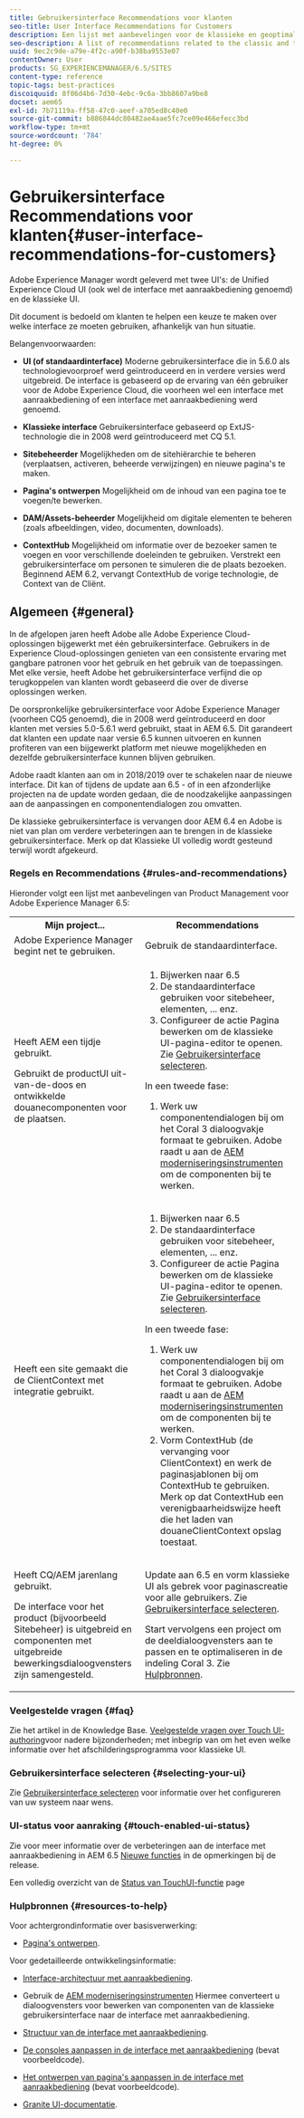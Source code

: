 ```yaml
---
title: Gebruikersinterface Recommendations voor klanten
seo-title: User Interface Recommendations for Customers
description: Een lijst met aanbevelingen voor de klassieke en geoptimaliseerde gebruikersinterfaces.
seo-description: A list of recommendations related to the classic and touch-optimized user interfaces.
uuid: 9ec2c9de-a79e-4f2c-a90f-b38ba9553e07
contentOwner: User
products: SG_EXPERIENCEMANAGER/6.5/SITES
content-type: reference
topic-tags: best-practices
discoiquuid: 8f06d4b6-7d30-4ebc-9c6a-3bb8607a9be8
docset: aem65
exl-id: 7b71119a-ff58-47c0-aeef-a705ed8c40e0
source-git-commit: b886844dc80482ae4aae5fc7ce09e466efecc3bd
workflow-type: tm+mt
source-wordcount: '784'
ht-degree: 0%

---
```


# Gebruikersinterface Recommendations voor klanten{#user-interface-recommendations-for-customers}

Adobe Experience Manager wordt geleverd met twee UI&#39;s: de Unified Experience Cloud UI (ook wel de interface met aanraakbediening genoemd) en de klassieke UI.

Dit document is bedoeld om klanten te helpen een keuze te maken over welke interface ze moeten gebruiken, afhankelijk van hun situatie.

Belangenvoorwaarden:

* **UI (of standaardinterface)**
Moderne gebruikersinterface die in 5.6.0 als technologievoorproef werd geïntroduceerd en in verdere versies werd uitgebreid. De interface is gebaseerd op de ervaring van één gebruiker voor de Adobe Experience Cloud, die voorheen wel een interface met aanraakbediening of een interface met aanraakbediening werd genoemd.

* **Klassieke interface**
Gebruikersinterface gebaseerd op ExtJS-technologie die in 2008 werd geïntroduceerd met CQ 5.1.

* **Sitebeheerder**
Mogelijkheden om de sitehiërarchie te beheren (verplaatsen, activeren, beheerde verwijzingen) en nieuwe pagina&#39;s te maken.

* **Pagina&#39;s ontwerpen**
Mogelijkheid om de inhoud van een pagina toe te voegen/te bewerken.

* **DAM/Assets-beheerder**
Mogelijkheid om digitale elementen te beheren (zoals afbeeldingen, video, documenten, downloads).

* **ContextHub**
Mogelijkheid om informatie over de bezoeker samen te voegen en voor verschillende doeleinden te gebruiken. Verstrekt een gebruikersinterface om personen te simuleren die de plaats bezoeken. Beginnend AEM 6.2, vervangt ContextHub de vorige technologie, de Context van de Cliënt.

## Algemeen {#general}

In de afgelopen jaren heeft Adobe alle Adobe Experience Cloud-oplossingen bijgewerkt met één gebruikersinterface. Gebruikers in de Experience Cloud-oplossingen genieten van een consistente ervaring met gangbare patronen voor het gebruik en het gebruik van de toepassingen. Met elke versie, heeft Adobe het gebruikersinterface verfijnd die op terugkoppelen van klanten wordt gebaseerd die over de diverse oplossingen werken.

De oorspronkelijke gebruikersinterface voor Adobe Experience Manager (voorheen CQ5 genoemd), die in 2008 werd geïntroduceerd en door klanten met versies 5.0-5.6.1 werd gebruikt, staat in AEM 6.5. Dit garandeert dat klanten een update naar versie 6.5 kunnen uitvoeren en kunnen profiteren van een bijgewerkt platform met nieuwe mogelijkheden en dezelfde gebruikersinterface kunnen blijven gebruiken.

Adobe raadt klanten aan om in 2018/2019 over te schakelen naar de nieuwe interface. Dit kan of tijdens de update aan 6.5 - of in een afzonderlijke projecten na de update worden gedaan, die de noodzakelijke aanpassingen aan de aanpassingen en componentendialogen zou omvatten.

De klassieke gebruikersinterface is vervangen door AEM 6.4 en Adobe is niet van plan om verdere verbeteringen aan te brengen in de klassieke gebruikersinterface. Merk op dat Klassieke UI volledig wordt gesteund terwijl wordt afgekeurd.

### Regels en Recommendations {#rules-and-recommendations}

Hieronder volgt een lijst met aanbevelingen van Product Management voor Adobe Experience Manager 6.5:

<table>
 <tbody>
  <tr>
   <th>Mijn project...</th>
   <th>Recommendations</th>
  </tr>
  <tr>
   <td>Adobe Experience Manager begint net te gebruiken.</td>
   <td>Gebruik de standaardinterface.</td>
  </tr>
  <tr>
   <td><p>Heeft AEM een tijdje gebruikt.</p> <p>Gebruikt de productUI uit-van-de-doos en ontwikkelde douanecomponenten voor de plaatsen.<br /> </p> </td>
   <td>
    <ol>
     <li>Bijwerken naar 6.5</li>
     <li>De standaardinterface gebruiken voor sitebeheer, elementen, ... enz.<br /> </li>
     <li>Configureer de actie Pagina bewerken om de klassieke UI-pagina-editor te openen. Zie <a href="#selecting-your-ui">Gebruikersinterface selecteren</a>.</li>
    </ol> <p>In een tweede fase:</p>
    <ol>
     <li>Werk uw componentendialogen bij om het Coral 3 dialoogvakje formaat te gebruiken. Adobe raadt u aan de <a href="/help/sites-developing/modernization-tools.md">AEM moderniseringsinstrumenten</a> om de componenten bij te werken.</li>
    </ol> </td>
  </tr>
  <tr>
   <td>Heeft een site gemaakt die de ClientContext met integratie gebruikt.<br /> </td>
   <td>
    <ol>
     <li>Bijwerken naar 6.5</li>
     <li>De standaardinterface gebruiken voor sitebeheer, elementen, ... enz.</li>
     <li>Configureer de actie Pagina bewerken om de klassieke UI-pagina-editor te openen. Zie <a href="#selecting-your-ui">Gebruikersinterface selecteren</a>.</li>
    </ol> <p>In een tweede fase:</p>
    <ol>
     <li>Werk uw componentendialogen bij om het Coral 3 dialoogvakje formaat te gebruiken. Adobe raadt u aan de <a href="/help/sites-developing/modernization-tools.md">AEM moderniseringsinstrumenten</a> om de componenten bij te werken.</li>
     <li>Vorm ContextHub (de vervanging voor ClientContext) en werk de paginasjablonen bij om ContextHub te gebruiken. Merk op dat ContextHub een verenigbaarheidswijze heeft die het laden van douaneClientContext opslag toestaat.</li>
    </ol> </td>
  </tr>
  <tr>
   <td><p>Heeft CQ/AEM jarenlang gebruikt.</p> <p>De interface voor het product (bijvoorbeeld Sitebeheer) is uitgebreid en componenten met uitgebreide bewerkingsdialoogvensters zijn samengesteld.</p> </td>
   <td><p>Update aan 6.5 en vorm klassieke UI als gebrek voor paginascreatie voor alle gebruikers. Zie <a href="#selecting-your-ui">Gebruikersinterface selecteren</a>.</p> <p>Start vervolgens een project om de deeldialoogvensters aan te passen en te optimaliseren in de indeling Coral 3. Zie <a href="#resources-to-help">Hulpbronnen</a>.<br /> </p> </td>
  </tr>
 </tbody>
</table>

### Veelgestelde vragen {#faq}

Zie het artikel in de Knowledge Base. [Veelgestelde vragen over Touch UI-authoring](https://helpx.adobe.com/experience-manager/kb/index/touchui_faq.html)voor nadere bijzonderheden; met inbegrip van om het even welke informatie over het afschilderingsprogramma voor klassieke UI.

### Gebruikersinterface selecteren {#selecting-your-ui}

Zie [Gebruikersinterface selecteren](/help/sites-authoring/select-ui.md) voor informatie over het configureren van uw systeem naar wens.

### UI-status voor aanraking {#touch-enabled-ui-status}

Zie voor meer informatie over de verbeteringen aan de interface met aanraakbediening in AEM 6.5 [Nieuwe functies](/help/release-notes/release-notes.md#what-s-new) in de opmerkingen bij de release.

Een volledig overzicht van de [Status van TouchUI-functie](/help/release-notes/touch-ui-features-status.md) page

### Hulpbronnen {#resources-to-help}

Voor achtergrondinformatie over basisverwerking:

* [Pagina&#39;s ontwerpen](/help/sites-authoring/page-authoring.md).

Voor gedetailleerde ontwikkelingsinformatie:

* [Interface-architectuur met aanraakbediening](/help/sites-developing/touch-ui-concepts.md).
* Gebruik de [AEM moderniseringsinstrumenten](/help/sites-developing/modernization-tools.md) Hiermee converteert u dialoogvensters voor bewerken van componenten van de klassieke gebruikersinterface naar de interface met aanraakbediening.

* [Structuur van de interface met aanraakbediening](/help/sites-developing/touch-ui-structure.md).

* [De consoles aanpassen in de interface met aanraakbediening](/help/sites-developing/customizing-consoles-touch.md) (bevat voorbeeldcode).

* [Het ontwerpen van pagina&#39;s aanpassen in de interface met aanraakbediening](/help/sites-developing/customizing-page-authoring-touch.md) (bevat voorbeeldcode).

* [Granite UI-documentatie](https://helpx.adobe.com/experience-manager/6-5/sites/developing/using/reference-materials/granite-ui/api/index.html).
